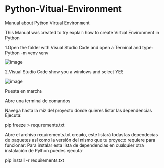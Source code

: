# Python-Vitual-Environment
Manual about Python Virtual Environment

This Manual was created to try explain how to create Virtual Environment in Python

1.Open the folder with Visual Studio Code and open a Terminal and type: Python -m venv venv

![image](https://user-images.githubusercontent.com/98203936/180690017-a7b8be4a-e70a-4dae-bd7d-5a5276a870f0.png)

2.Visual Studio Code show you a windows and select YES

![image](https://user-images.githubusercontent.com/98203936/180690426-76e6fa91-9300-42ab-92ed-0fd3fc0ac203.png)

Puesta en marcha

Abre una terminal de comandos

Navega hasta la raíz del proyecto donde quieres listar las dependencias
Ejecuta:

pip freeze > requirements.txt

Abre el archivo requirements.txt creado, este listará todas las dependecias de paquetes así como 
la versión del mismo que tu proyecto requiere para funcionar:
Para instalar esta lista de dependencias en cualquier otra instalación de Python puedes ejecutar

pip install -r requirements.txt


